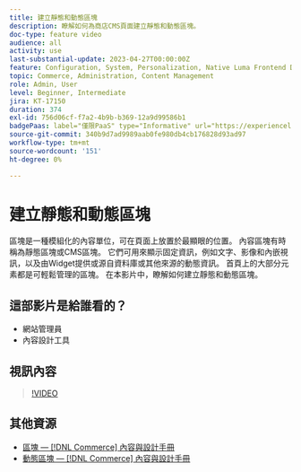 ```yaml
---
title: 建立靜態和動態區塊
description: 瞭解如何為商店CMS頁面建立靜態和動態區塊。
doc-type: feature video
audience: all
activity: use
last-substantial-update: 2023-04-27T00:00:00Z
feature: Configuration, System, Personalization, Native Luma Frontend Development, Page Content
topic: Commerce, Administration, Content Management
role: Admin, User
level: Beginner, Intermediate
jira: KT-17150
duration: 374
exl-id: 756d06cf-f7a2-4b9b-b369-12a9d99586b1
badgePaas: label="僅限PaaS" type="Informative" url="https://experienceleague.adobe.com/en/docs/commerce/user-guides/product-solutions" tooltip="僅適用於雲端專案(Adobe管理的PaaS基礎結構)和內部部署專案的Adobe Commerce 。"
source-git-commit: 340b9d7ad9989aab0fe980db4cb176828d93ad97
workflow-type: tm+mt
source-wordcount: '151'
ht-degree: 0%

---
```


# 建立靜態和動態區塊

區塊是一種模組化的內容單位，可在頁面上放置於最顯眼的位置。 內容區塊有時稱為靜態區塊或CMS區塊。 它們可用來顯示固定資訊，例如文字、影像和內嵌視訊，以及由Widget提供或源自資料庫或其他來源的動態資訊。 首頁上的大部分元素都是可輕鬆管理的區塊。 在本影片中，瞭解如何建立靜態和動態區塊。

## 這部影片是給誰看的？

- 網站管理員
- 內容設計工具

## 視訊內容

>[!VIDEO](https://video.tv.adobe.com/v/343783?quality=12&learn=on)

## 其他資源

- [區塊 —  [!DNL Commerce] 內容與設計手冊](https://experienceleague.adobe.com/docs/commerce-admin/content-design/elements/blocks/blocks.html)
- [動態區塊 —  [!DNL Commerce] 內容與設計手冊](https://experienceleague.adobe.com/docs/commerce-admin/content-design/elements/dynamic-blocks/dynamic-blocks.html)
